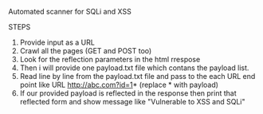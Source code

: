 Automated scanner for SQLi and XSS

STEPS 

1. Provide input as a URL
2. Crawl all the pages (GET and POST too)
3. Look for the reflection parameters in the html rrespose
4. Then i will provide one payload.txt file which contans the payload list.
5. Read line by line from the payload.txt file and pass to the each URL end point like URL http://abc.com?id=1* (replace * with payload)
6. If our provided payload is reflected in the response then print that reflected form and show message like "Vulnerable to XSS and SQLi"
